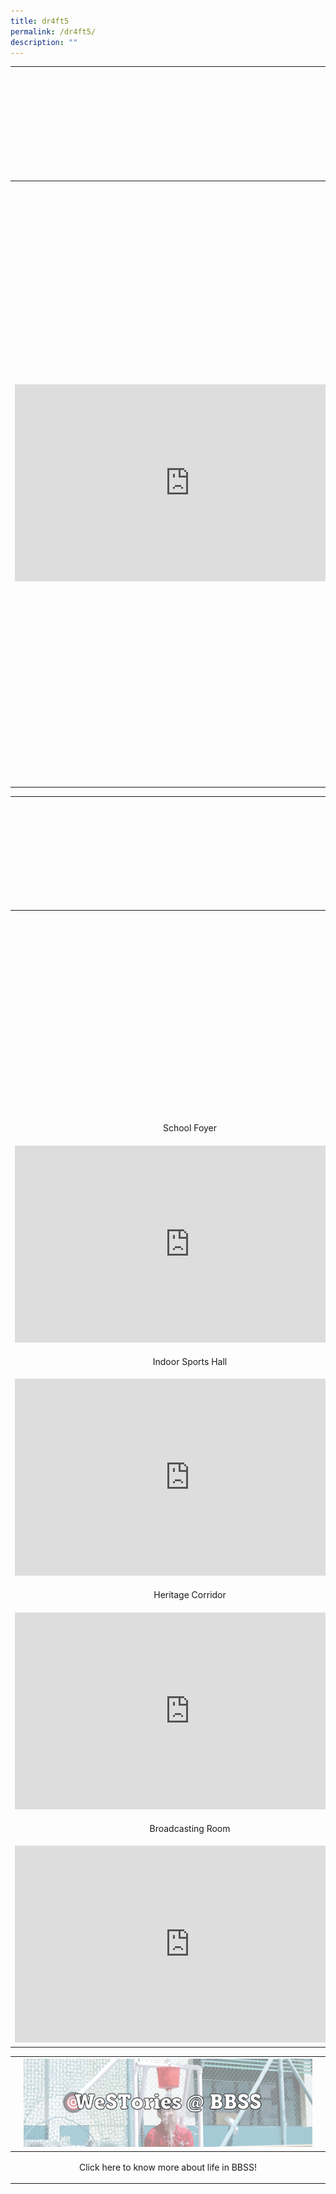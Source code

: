 ```yaml
---
title: dr4ft5
permalink: /dr4ft5/
description: ""
---
```

|  | ![](/images/DSA/DSA-TALENT-AREAS.png) |  |
| -------- | -------- | -------- |
|      | <iframe width="560" height="315" src="https://www.youtube.com/embed/k7xY5QZFo5w" title="YouTube video player" frameborder="0" allow="accelerometer; autoplay; clipboard-write; encrypted-media; gyroscope; picture-in-picture; web-share" allowfullscreen></iframe>     |      |
| <iframe width="560" height="315" src="https://www.youtube.com/embed/VDS5KNyGbaI" title="YouTube video player" frameborder="0" allow="accelerometer; autoplay; clipboard-write; encrypted-media; gyroscope; picture-in-picture; web-share" allowfullscreen></iframe>     | <iframe width="560" height="315" src="https://www.youtube.com/embed/VVhZRpTNxN0" title="YouTube video player" frameborder="0" allow="accelerometer; autoplay; clipboard-write; encrypted-media; gyroscope; picture-in-picture; web-share" allowfullscreen></iframe>     | <iframe width="560" height="315" src="https://www.youtube.com/embed/pzEQJ0he4TM" title="YouTube video player" frameborder="0" allow="accelerometer; autoplay; clipboard-write; encrypted-media; gyroscope; picture-in-picture; web-share" allowfullscreen></iframe>     |
|      | <iframe width="560" height="315" src="https://www.youtube.com/embed/18PJOpt-bxk" title="YouTube video player" frameborder="0" allow="accelerometer; autoplay; clipboard-write; encrypted-media; gyroscope; picture-in-picture; web-share" allowfullscreen></iframe>     |      |




|  | ![](/images/DSA/DSA-VIRTUAL-TOUR-AT-BBSS.png) |  |
| -------- | -------- | -------- |
|      | <iframe width="560" height="315" src="https://www.youtube.com/embed/C4eeYHPCv2A" title="YouTube video player" frameborder="0" allow="accelerometer; autoplay; clipboard-write; encrypted-media; gyroscope; picture-in-picture; web-share" allowfullscreen></iframe>     |      |
| <p style="text-align: center;">School Foyer</p>     | <p style="text-align: center;">School Hall</p>     | <p style="text-align: center;">Mural Painting</p>     |
| <iframe width="560" height="315" src="https://www.youtube.com/embed/B-iEMWrx1EA" title="YouTube video player" frameborder="0" allow="accelerometer; autoplay; clipboard-write; encrypted-media; gyroscope; picture-in-picture; web-share" allowfullscreen></iframe>     |  <iframe width="560" height="315" src="https://www.youtube.com/embed/uyDHfg9Pa6s" title="YouTube video player" frameborder="0" allow="accelerometer; autoplay; clipboard-write; encrypted-media; gyroscope; picture-in-picture; web-share" allowfullscreen></iframe>    | <iframe width="560" height="315" src="https://www.youtube.com/embed/OmIjS2FfwiQ" title="YouTube video player" frameborder="0" allow="accelerometer; autoplay; clipboard-write; encrypted-media; gyroscope; picture-in-picture; web-share" allowfullscreen></iframe>     |
| <p style="text-align: center;">Indoor Sports Hall</p>     | <p style="text-align: center;">Heritage Room</p>     | <p style="text-align: center;">Library</p>     |
| <iframe width="560" height="315" src="https://www.youtube.com/embed/JdLCGbwGErQ" title="YouTube video player" frameborder="0" allow="accelerometer; autoplay; clipboard-write; encrypted-media; gyroscope; picture-in-picture; web-share" allowfullscreen></iframe>     |  <iframe width="560" height="315" src="https://www.youtube.com/embed/CjBqsFbhyEI" title="YouTube video player" frameborder="0" allow="accelerometer; autoplay; clipboard-write; encrypted-media; gyroscope; picture-in-picture; web-share" allowfullscreen></iframe>    | <iframe width="560" height="315" src="https://www.youtube.com/embed/fViWbR0oyyQ" title="YouTube video player" frameborder="0" allow="accelerometer; autoplay; clipboard-write; encrypted-media; gyroscope; picture-in-picture; web-share" allowfullscreen></iframe>     |
| <p style="text-align: center;">Heritage Corridor</p>     | <p style="text-align: center;">Music Centre</p>     | <p style="text-align: center;">Poem Wall</p>     |
| <iframe width="560" height="315" src="https://www.youtube.com/embed/wvTeLWNsXto" title="YouTube video player" frameborder="0" allow="accelerometer; autoplay; clipboard-write; encrypted-media; gyroscope; picture-in-picture; web-share" allowfullscreen></iframe>     | <iframe width="560" height="315" src="https://www.youtube.com/embed/RHctoVDm7HI" title="YouTube video player" frameborder="0" allow="accelerometer; autoplay; clipboard-write; encrypted-media; gyroscope; picture-in-picture; web-share" allowfullscreen></iframe>     | <iframe width="560" height="315" src="https://www.youtube.com/embed/eOoVCX47Dlc" title="YouTube video player" frameborder="0" allow="accelerometer; autoplay; clipboard-write; encrypted-media; gyroscope; picture-in-picture; web-share" allowfullscreen></iframe>     |
|  <p style="text-align: center;">Broadcasting Room</p>    | <p style="text-align: center;">Canteen</p>     | <p style="text-align: center;">Field</p>     |
| <iframe width="560" height="315" src="https://www.youtube.com/embed/RYvKuRrg_gk" title="YouTube video player" frameborder="0" allow="accelerometer; autoplay; clipboard-write; encrypted-media; gyroscope; picture-in-picture; web-share" allowfullscreen></iframe>     | <iframe width="560" height="315" src="https://www.youtube.com/embed/wdLs2bsvtRQ" title="YouTube video player" frameborder="0" allow="accelerometer; autoplay; clipboard-write; encrypted-media; gyroscope; picture-in-picture; web-share" allowfullscreen></iframe>     | <iframe width="560" height="315" src="https://www.youtube.com/embed/KfXUc8oNk6o" title="YouTube video player" frameborder="0" allow="accelerometer; autoplay; clipboard-write; encrypted-media; gyroscope; picture-in-picture; web-share" allowfullscreen></iframe>     |




|  | ![](/images/DSA-westories-at-bbss.png) |  |
| -------- | -------- | -------- |
|      | <p style="text-align: center;">Click here to know more about life in BBSS!</p>     |      |